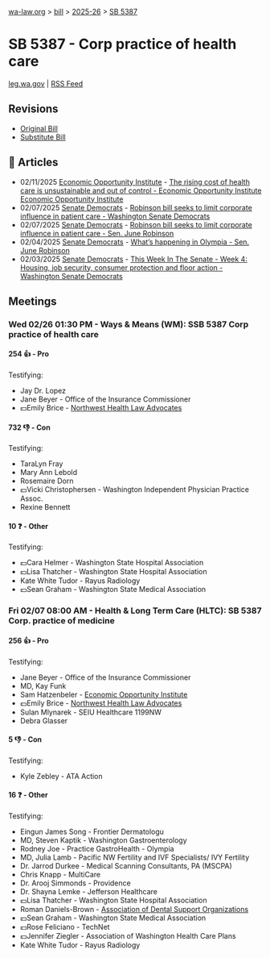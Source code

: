 [wa-law.org](/) > [bill](/bill/) > [2025-26](/bill/2025-26/) > [SB 5387](/bill/2025-26/sb/5387/)

# SB 5387 - Corp practice of health care
[leg.wa.gov](https://app.leg.wa.gov/billsummary?BillNumber=5387&Year=2025&Initiative=false) | [RSS Feed](./rss.xml)

## Revisions
* [Original Bill](1/)
* [Substitute Bill](S/)

## 📰 Articles
* 02/11/2025 [Economic Opportunity Institute](/org/economic_opportunity_institute/) - [The rising cost of health care is unsustainable and out of control - Economic Opportunity Institute Economic Opportunity Institute](https://www.opportunityinstitute.org/blog/post/health-care-costs-unsustainable-out-of-control/#:~:text=Senate%20Bill%205387)
* 02/07/2025 [Senate Democrats](/org/senate_democrats/) - [Robinson bill seeks to limit corporate influence in patient care - Washington Senate Democrats](https://senatedemocrats.wa.gov/blog/2025/02/07/robinson-bill-seeks-to-limit-corporate-influence-in-patient-care/#:~:text=Senate%20Bill%205387)
* 02/07/2025 [Senate Democrats](/org/senate_democrats/) - [Robinson bill seeks to limit corporate influence in patient care - Sen. June Robinson](https://senatedemocrats.wa.gov/robinson/2025/02/07/robinson-bill-seeks-to-limit-corporate-influence-in-patient-care/#:~:text=Senate%20Bill%205387)
* 02/04/2025 [Senate Democrats](/org/senate_democrats/) - [What’s happening in Olympia - Sen. June Robinson](https://senatedemocrats.wa.gov/robinson/2025/02/04/whats-happening-in-olympia/#:~:text=Senate%20Bill%205387)
* 02/03/2025 [Senate Democrats](/org/senate_democrats/) - [This Week In The Senate - Week 4: Housing, job security, consumer protection and floor action - Washington Senate Democrats](https://senatedemocrats.wa.gov/blog/2025/02/02/this-week-in-the-senate-week-4-housing-job-security-consumer-protection-and-floor-action/#:~:text=Senate%20Bill%205387)

## Meetings
### Wed 02/26 01:30 PM - Ways & Means (WM): SSB 5387 Corp practice of health care
#### 254 👍 - Pro
Testifying:
* Jay Dr. Lopez
* Jane Beyer - Office of the Insurance Commissioner
* 💵Emily Brice - [Northwest Health Law Advocates](/org/northwest_health_law_advocates/)

#### 732 👎 - Con
Testifying:
* TaraLyn Fray
* Mary Ann Lebold
* Rosemaire Dorn
* 💵Vicki Christophersen - Washington Independent Physician Practice Assoc.
* Rexine Bennett

#### 10 ❓ - Other
Testifying:
* 💵Cara Helmer - Washington State Hospital Association
* 💵Lisa Thatcher - Washington State Hospital Association
* Kate White Tudor - Rayus Radiology
* 💵Sean Graham - Washington State Medical Association

### Fri 02/07 08:00 AM - Health & Long Term Care (HLTC): SB 5387 Corp. practice of medicine
#### 256 👍 - Pro
Testifying:
* Jane Beyer - Office of the Insurance Commissioner
* MD, Kay Funk
* Sam Hatzenbeler - [Economic Opportunity Institute](/org/economic_opportunity_institute/)
* 💵Emily Brice - [Northwest Health Law Advocates](/org/northwest_health_law_advocates/)
* Sulan Mlynarek - SEIU Healthcare 1199NW
* Debra Glasser

#### 5 👎 - Con
Testifying:
* Kyle Zebley - ATA Action

#### 16 ❓ - Other
Testifying:
* Eingun James Song - Frontier Dermatologu
* MD, Steven Kaptik - Washington Gastroenterology
* Rodney Joe - Practice GastroHealth - Olympia
* MD, Julia Lamb - Pacific NW Fertility and IVF Specialists/ IVY Fertility
* Dr. Jarrod Durkee - Medical Scanning Consultants, PA (MSCPA)
* Chris Knapp - MultiCare
* Dr. Arooj Simmonds - Providence
* Dr. Shayna Lemke - Jefferson Healthcare
* 💵Lisa Thatcher - Washington State Hospital Association
* Roman Daniels-Brown - [Association of Dental Support Organizations](/org/association_of_dental_support_organizations/)
* 💵Sean Graham - Washington State Medical Association
* 💵Rose Feliciano - TechNet
* 💵Jennifer Ziegler - Association of Washington Health Care Plans
* Kate White Tudor - Rayus Radiology
